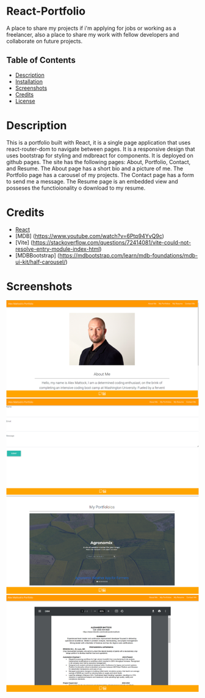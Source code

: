 # React-Portfolio
A place to share my projects if i'm applying for jobs or working as a freelancer, also a place to share my work with fellow developers and collaborate on future projects.

## Table of Contents
- [Description](#description)
- [Installation](#installation)
- [Screenshots](#screenshots)
- [Credits](#credits)
- [License](#license)

# Description
This is a portfolio built with React, it is a single page application that uses react-router-dom to navigate between pages. It is a responsive design that uses bootstrap for styling and mdbreact for components. It is deployed on github pages. The site has the following pages: About, Portfolio, Contact, and Resume. The About page has a short bio and a picture of me. The Portfolio page has a carousel of my projects. The Contact page has a form to send me a message. The Resume page is an embedded view and posseses the functioionality o download to my resume.


# Credits
- [React](https://reactjs.org/)
- [MDB] (https://www.youtube.com/watch?v=6Ptp94YvQ9c)
- [Vite] (https://stackoverflow.com/questions/72414081/vite-could-not-resolve-entry-module-index-html)
- [MDBBootstrap] (https://mdbootstrap.com/learn/mdb-foundations/mdb-ui-kit/half-carousel/)

# Screenshots

![Alt text](image.png)
![Alt text](image-1.png)
![Alt text](image-2.png)
![Alt text](image-3.png)